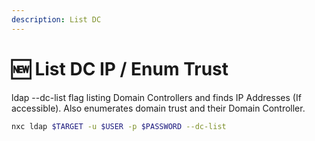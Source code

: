 ```yaml
---
description: List DC
---
```


# 🆕 List DC IP / Enum Trust

ldap --dc-list flag listing Domain Controllers and finds IP Addresses (If accessible). Also enumerates domain trust and their Domain Controller.

```bash
nxc ldap $TARGET -u $USER -p $PASSWORD --dc-list
```

<figure><img src="../.gitbook/assets/image (23).png" alt=""><figcaption></figcaption></figure>
